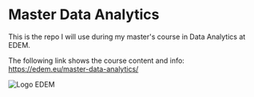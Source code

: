 # Master Data Analytics

This is the repo I will use during my master's course in Data Analytics at EDEM.

The following link shows the course content and info:
https://edem.eu/master-data-analytics/

![Logo EDEM](https://lh3.googleusercontent.com/proxy/z6VD9hHCLOX1o0w4ROnlbYa1CXj0tmUvD4yhC4NYgH_QEEMjIMAYZtQfW86Md_jKYshxF60cToyR8IkOIwjI_5uoLMQ7_LE3OTQS23mVhhHUzQ_m1c9U 'EDEM')
